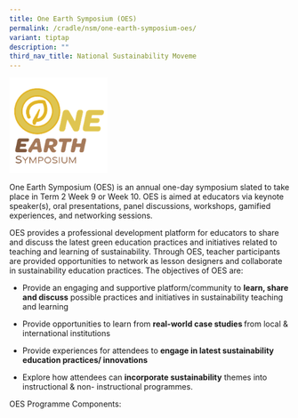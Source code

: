 ```yaml
---
title: One Earth Symposium (OES)
permalink: /cradle/nsm/one-earth-symposium-oes/
variant: tiptap
description: ""
third_nav_title: National Sustainability Moveme
---
```

<div class="isomer-image-wrapper">
<img style="width: 35%;" height="auto" width="100%" alt="" src="/images/Cradle/NSM/One_Earth_Symposium_logo.png">
</div>
<p>One Earth Symposium (OES) is an annual one-day symposium slated to take
place in Term 2 Week 9 or Week 10. OES is aimed at educators via keynote
speaker(s), oral presentations, panel discussions, workshops, gamified
experiences, and networking sessions.</p>
<p>OES provides a professional development platform for educators to share
and discuss the latest green education practices and initiatives related
to teaching and learning of sustainability. Through OES, teacher participants
are provided opportunities to network as lesson designers and collaborate
in sustainability education practices. The objectives of OES are:</p>
<ul data-tight="true" class="tight">
<li>
<p>Provide an engaging and supportive platform/community to <strong>learn, share and discuss</strong> possible
practices and initiatives in sustainability teaching and learning</p>
</li>
<li>
<p>Provide opportunities to learn from <strong>real-world case studies </strong>from
local &amp; international institutions</p>
</li>
<li>
<p>Provide experiences for attendees to <strong>engage in latest sustainability education practices/ innovations</strong>
</p>
</li>
<li>
<p>Explore how attendees can <strong>incorporate sustainability</strong> themes
into instructional &amp; non- instructional programmes.</p>
</li>
</ul>
<p></p>
<p>OES Programme Components:</p>
<p></p>
<p></p>
<p></p>